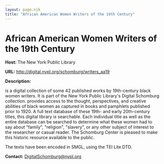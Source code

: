 ```yaml
---
layout: page.njk
title: "African American Women Writers of the 19th Century"
---
```

# African American Women Writers of the 19th Century
**Host:** The New York Public Library


**URL:** <http://digital.nypl.org/schomburg/writers_aa19>


**Description:**


is a digital collection of some 42 published works by 19th-century black women writers. It is part of the New York Public Library's Digital Schomburg collection. provides access to the thought, perspectives, and creative abilities of black women as captured in books and pamphlets published prior to 1920. A full text database of these 19th- and early 20th-century titles, this digital library is searchable. Each individual title as well as the entire database can be searched to determine what these women had to say about "family", "religion", "slavery", or any other subject of interest to the researcher or casual reader. The Schomburg Center is pleased to make this historic resource available to the public.


The texts have been encoded in SMGL, using the TEI Lite DTD.


**Contact:** [DigitalSchomburg@nypl.org](mailto:digitalschomburg@nypl.org)


